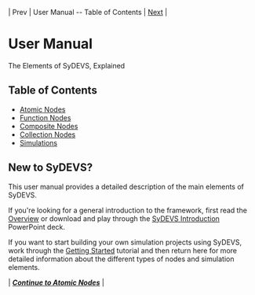 | Prev | User Manual -- Table of Contents | [Next](atomic_nodes.html) |
# User Manual

The Elements of SyDEVS, Explained

## Table of Contents

- [Atomic Nodes](atomic_nodes.html)
- [Function Nodes](function_nodes.html)
- [Composite Nodes](composite_nodes.html)
- [Collection Nodes](simulation_nodes.html)
- [Simulations](simulations.html)

## New to SyDEVS?

This user manual provides a detailed description of the main elements of SyDEVS.

If you're looking for a general introduction to the framework, first read the [Overview](overview.html) or download and play through the [SyDEVS Introduction](doc/downloads/SyDEVS_Introduction.pptx) PowerPoint deck.

If you want to start building your own simulation projects using SyDEVS, work through the [Getting Started](getting_started/) tutorial and then return here for more detailed information about the different types of nodes and simulation elements.

| [***Continue to Atomic Nodes***](atomic_nodes.html) |
